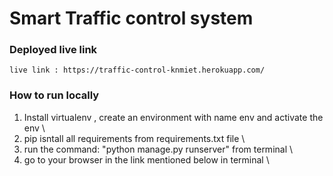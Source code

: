 # Smart Traffic control system
### Deployed live link
    live link : https://traffic-control-knmiet.herokuapp.com/

### How to run locally
1. Install virtualenv , create an environment with name env and activate the env \
2. pip isntall all requirements from requirements.txt file \
3. run the command: "python manage.py runserver" from terminal \
4. go to your browser in the link mentioned below in  terminal \
